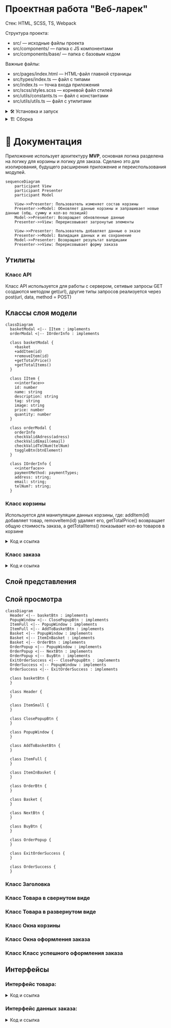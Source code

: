 # Проектная работа "Веб-ларек"

Стек: HTML, SCSS, TS, Webpack

Структура проекта:
- src/ — исходные файлы проекта
- src/components/ — папка с JS компонентами
- src/components/base/ — папка с базовым кодом

Важные файлы:
- src/pages/index.html — HTML-файл главной страницы
- src/types/index.ts — файл с типами
- src/index.ts — точка входа приложения
- src/scss/styles.scss — корневой файл стилей
- src/utils/constants.ts — файл с константами
- src/utils/utils.ts — файл с утилитами

<details><summary>🛠️ Установка и запуск</summary>
Для установки и запуска проекта необходимо выполнить команды

```
npm install
npm run start
```

или

```
yarn
yarn start
```
</details>
<details><summary>🏗️ Сборка</summary>

```
npm run build
```

или

```
yarn build
```
</details>

# 📘 Документация
Приложение использует архитектуру **MVP**, основная логика разделена на логику для корзины и логику для заказа. Сделано это для изолирования, будущего расширения приложение и переиспользования модулей.

```mermaid
sequenceDiagram
    participant View
    participant Presenter
    participant Model

    View->>Presenter: Пользователь изменяет состав корзины
    Presenter->>Model: Обновляет данные корзины и запрашивает новые данные (общ. сумму и кол-во позиций)
    Model->>Presenter: Возвращает обновленные данные
    Presenter->>View: Перерисовывает затронутые элементы

    View->>Presenter: Пользователь добавляет данные о зказе 
    Presenter->>Model: Валидация данных и их сохранение
    Model->>Presenter: Возвращает результат валдицаии
    Presenter->>View: Перерисовывает форму заказа

```


## Утилиты
### Класс API
Класс API используется для работы с сервером, сетивые запросы GET создаются методом get(url), другие типы запросов реализуется через post(url, data, method = POST)


## Классы слоя модели

```mermaid
classDiagram
  basketModal <|-- IItem : implements
  orderModal <|-- IOrderInfo : implements

  class basketModal {
    +basket
    +addItem(id)
    +removeItem(id)
    +getTotalPrice()
    +getTotalItems()
  }

  class IItem {
    <<interface>>
    id: number
    name: string
    description: string
    tag: string
    image: string
    price: number
    quantity: number
  }

  class orderModal {
    orderInfo
    checkValidAdress(adress)
    checkValidEmail(email)
    checkValidTelNum(telNum)
    toggleBtn(btnElement)
  }

  class IOrderInfo {
    <<interface>>
    paymentMethod: paymentTypes;
    address: string;
    email: string;
    telNum?: string;
  }

```

### Класс корзины
Используется для манипуляции данных корзины, где: addItem(id) добавляет товар, removeItem(id) удаляет его, getTotalPrice() возвращает общую стоимость заказа, а getTotalItems() показывает кол-во товаров в корзине
<details><summary>Код и ссылка</summary>

```Typescript
export class basketModal {
  static basket: IItem[] = [];

  addItem(id:number) {}
  removeItem(id:number) {}
  getTotalPrice(): number {}
  getTotalItems(): number {}
}
```
</details>

### Класс заказа

<details><summary>Код и ссылка</summary>

```Typescript
export class orderModal {
  orderInfo: IOrderInfo;

  checkValidAdress(adress: string) {}
  checkValidEmail(email: string) {}
  checkValidTelNum(telNum: string) {}

  toggleBtn(btnElement: HTMLButtonElement) {}
}
```
</details>


## Слой представления

## Слой просмотра

```mermaid
classDiagram
  Header <|-- basketBtn : implements
  PopupWindow <|-- ClosePopupBtn : implements
  ItemFull <|-- PopupWindow : implements
  ItemFull <|-- AddToBasketBtn : implements
  Basket <|-- PopupWindow : implements
  Basket <|-- ItemInBasket : implements
  Basket <|-- OrderBtn : implements
  OrderPopup <|-- PopupWindow : implements
  OrderPopup <|-- NextBtn : implements
  OrderPopup <|-- BuyBtn : implements
  ExitOrderSuccess <|-- ClosePopupBtn : implements
  OrderSuccess <|-- PopupWindow : implements
  OrderSuccess <|-- ExitOrderSuccess : implements

  class basketBtn {
  }

  class Header {
  }

  class ItemSmall {    
  }

  class ClosePopupBtn {
  }

  class PopupWindow {
  }

  class AddToBasketBtn {
  }

  class ItemFull {
  }

  class ItemInBasket {
  }

  class OrderBtn {
  }

  class Basket {
  }

  class NextBtn {
  }

  class BuyBtn {
  }

  class OrderPopup {
  }

  class ExitOrderSuccess {
  }

  class OrderSuccess {
  }

```

### Класс Заголовка

### Класс Товара в свернутом виде

### Класс Товара в развернутом виде

### Класс Окна корзины

### Класс Окна оформления заказа

### Класс Класс успешного оформления заказа

## Интерфейсы
### Интерфейс товара:

<details><summary>Код и ссылка</summary>

```Typescript
export interface IItem {
  id: number;
  name: string;
  description: string;
  tag: string;
  image: string;
  price: number;
  quantity?: number;
}
```
</details>

### Интерфейс данных заказа:

<details><summary>Код и ссылка</summary>

```Typescript
export interface IOrderInfo {
  paymentMethod: paymentTypes;
  address: string;
  email: string;
  telNum?: string;
}
```
</details>